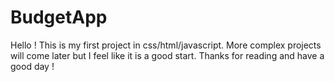 # BudgetApp

Hello ! This is my first project in css/html/javascript. More complex projects will come later but I feel like it is a good start. Thanks for reading and have a good day !

